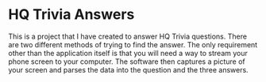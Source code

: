 # HQ Trivia Answers
This is a project that I have created to answer HQ Trivia questions. There are two different methods of trying to find the answer. The only requirement other than the application itself is that you will need a way to stream your phone screen to your computer. The software then captures a picture of your screen and parses the data into the question and the three answers.
